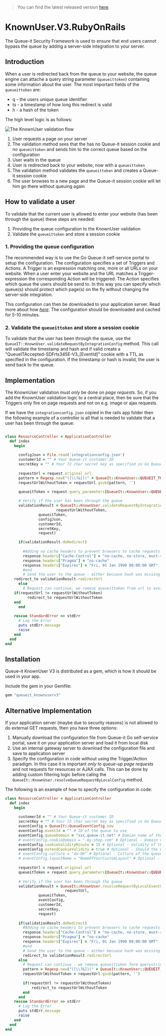 >You can find the latest released version [here](https://github.com/queueit/KnownUser.V3.RubyOnRails/releases/latest).

# KnownUser.V3.RubyOnRails
The Queue-it Security Framework is used to ensure that end users cannot bypass the queue by adding a server-side integration to your server. 

## Introduction
When a user is redirected back from the queue to your website, the queue engine can attache a query string parameter (`queueittoken`) containing some information about the user. 
The most important fields of the `queueittoken` are:

 - q - the users unique queue identifier
 - ts - a timestamp of how long this redirect is valid
 - h - a hash of the token


The high level logic is as follows:

![The KnownUser validation flow](https://github.com/queueit/KnownUser.V3.RubyOnRails/blob/master/Documentation/KnownUserFlow.png)

 1. User requests a page on your server
 2. The validation method sees that the has no Queue-it session cookie and no `queueittoken` and sends him to the correct queue based on the configuration
 3. User waits in the queue
 4. User is redirected back to your website, now with a `queueittoken`
 5. The validation method validates the `queueittoken` and creates a Queue-it session cookie
 6. The user browses to a new page and the Queue-it session cookie will let him go there without queuing again

## How to validate a user
To validate that the current user is allowed to enter your website (has been through the queue) these steps are needed:

 1. Providing the queue configuration to the KnownUser validation
 2. Validate the `queueittoken` and store a session cookie


### 1. Providing the queue configuration
The recommended way is to use the Go Queue-it self-service portal to setup the configuration. 
The configuration specifies a set of Triggers and Actions. A Trigger is an expression matching one, more or all URLs on your website. 
When a user enter your website and the URL matches a Trigger-expression the corresponding Action will be triggered. 
The Action specifies which queue the users should be send to. 
In this way you can specify which queue(s) should protect which page(s) on the fly without changing the server-side integration.

This configuration can then be downloaded to your application server. 
Read more about how *[here](https://github.com/queueit/KnownUser.V3.RubyOnRails/tree/master/Documentation)*. 
The configuration should be downloaded and cached for 5-10 minutes. 

### 2. Validate the `queueittoken` and store a session cookie
To validate that the user has been through the queue, use the `QueueIT::KnownUser.validateRequestByIntegrationConfig` method. 
This call will validate the timestamp and hash and if valid create a "QueueITAccepted-SDFrts345E-V3_[EventId]" cookie with a TTL as specified in the configuration.
If the timestamp or hash is invalid, the user is send back to the queue.


## Implementation
The KnownUser validation must *only* be done on *page requests*. 
So, if you add the KnownUser validation logic to a central place, then be sure that the Triggers only fire on page requests and not on e.g. image or ajax requests.

If we have the `integrationconfig.json` copied in the rails app folder then 
the following example of a controller is all that is needed to validate that a user has been through the queue:

```ruby

class ResourceController < ApplicationController
  def index
    begin
	
      configJson = File.read('integrationconfig.json')
      customerId = "" # Your Queue-it customer ID
      secretKey = "" # Your 72 char secret key as specified in Go Queue-it self-service platform
		
      requestUrl = request.original_url
      pattern = Regexp.new("([\\?&])(" + QueueIt::KnownUser::QUEUEIT_TOKEN_KEY + "=[^&]*)", Regexp::IGNORECASE)
      requestUrlWithoutToken = requestUrl.gsub(pattern, '')
			
      queueitToken = request.query_parameters[QueueIt::KnownUser::QUEUEIT_TOKEN_KEY.to_sym]

      # Verify if the user has been through the queue
      validationResult = QueueIt::KnownUser.validateRequestByIntegrationConfig(
	                   requestUrlWithoutToken,
			   queueitToken,
			   configJson,
			   customerId,
			   secretKey,			   
			   request)

      if(validationResult.doRedirect)	
      
        #Adding no cache headers to prevent browsers to cache requests
        response.headers["Cache-Control"] = "no-cache, no-store, must-revalidate"
        response.headers["Pragma"] = "no-cache"
        response.headers["Expires"] = "Fri, 01 Jan 1990 00:00:00 GMT"
        #end
        # Send the user to the queue - either becuase hash was missing or becuase is was invalid
	redirect_to validationResult.redirectUrl
      else
        # Request can continue, we remove queueittoken from url to avoid sharing of user specific token	
	if(requestUrl != requestUrlWithoutToken)
          redirect_to requestUrlWithoutToken
	end
      end
    
    rescue StandardError => stdErr
      # Log the Error
      puts stdErr.message
      raise
    end
  end
end
```

## Installation
Queue-it KnownUser V3 is distributed as a gem, which is how it should be used in your app.

Include the gem in your Gemfile:

```ruby
gem "queueit_knownuserv3"
```

## Alternative Implementation
If your application server (maybe due to security reasons) is not allowed to do external GET requests, then you have three options:

1. Manually download the configuration file from Queue-it Go self-service portal, save it on your application server and load it from local disk
2. Use an internal gateway server to download the configuration file and save to application server
3. Specify the configuration in code without using the Trigger/Action paradigm. In this case it is important *only to queue-up page requests* and not requests for resources or AJAX calls. 
This can be done by adding custom filtering logic before caling the `QueueIt::KnownUser.resolveQueueRequestByLocalConfig` method. 

The following is an example of how to specify the configuration in code:

```ruby
class ResourceController < ApplicationController	
  def index	
    begin 	  
     
      customerId = "" # Your Queue-it customer ID
      secretKey = "" # Your 72 char secret key as specified in Go Queue-it self-service platform		
      eventConfig = QueueIt::QueueEventConfig.new
      eventConfig.eventId = "" # ID of the queue to use
      eventConfig.queueDomain = "xxx.queue-it.net" # Domian name of the queue - usually in the format [CustomerId].queue-it.net
      # eventConfig.cookieDomain = ".my-shop.com" # Optional - Domain name where the Queue-it session cookie should be saved
      eventConfig.cookieValidityMinute = 15 # Optional - Validity of the Queue-it session cookie. Default is 10 minutes
      eventConfig.extendCookieValidity = true # Optional - Should the Queue-it session cookie validity time be extended each time the validation runs? Default is true.
      # eventConfig.culture = "da-DK" # Optional - Culture of the queue ticket layout in the format specified here: https:#msdn.microsoft.com/en-us/library/ee825488(v=cs.20).aspx Default is to use what is specified on Event
      # eventConfig.layoutName = "NameOfYourCustomLayout" # Optional - Name of the queue ticket layout - e.g. "Default layout by Queue-it". Default is to take what is specified on the Event
      
      requestUrl = request.original_url
      queueitToken = request.query_parameters[QueueIt::KnownUser::QUEUEIT_TOKEN_KEY.to_sym]
      
      # Verify if the user has been through the queue
      validationResult = QueueIt::KnownUser.resolveRequestByLocalEventConfig(
      	                   requestUrl,
			   queueitToken,
			   eventConfig,
			   customerId,
			   secretKey,
			   request)
      
      if(validationResult.doRedirect)	
        #Adding no cache headers to prevent browsers to cache requests
        response.headers["Cache-Control"] = "no-cache, no-store, must-revalidate"
        response.headers["Pragma"] = "no-cache"
        response.headers["Expires"] = "Fri, 01 Jan 1990 00:00:00 GMT"
        #end
      	# Send the user to the queue - either becuase hash was missing or becuase is was invalid
      	redirect_to validationResult.redirectUrl
      else
      	# Request can continue - we remove queueittoken form querystring parameter to avoid sharing of user specific token				
      	pattern = Regexp.new("([\\?&])(" + QueueIt::KnownUser::QUEUEIT_TOKEN_KEY + "=[^&]*)", Regexp::IGNORECASE)
      	requestUrlWithoutToken = requestUrl.gsub(pattern, '')
      	
      	if(requestUrl != requestUrlWithoutToken)
      		redirect_to requestUrlWithoutToken
      	end
      end
    rescue StandardError => stdErr
      # Log the Error
      puts stdErr.message
      raise
    end
  end
end
```
